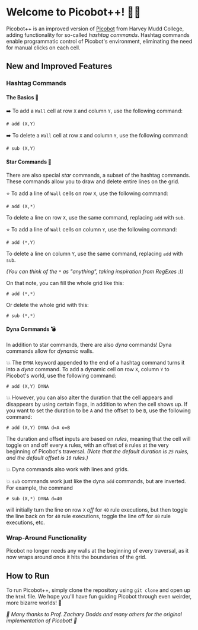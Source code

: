 # Welcome to Picobot++! 🤏👾

Picobot++ is an improved version of [Picobot](https://www.cs.hmc.edu/picobot/) from Harvey Mudd College, adding functionality for so-called _hashtag commands_.
Hashtag commands enable programmatic control of Picobot's environment, eliminating the need for manual clicks on each cell.

## New and Improved Features

### Hashtag Commands

#### The Basics 🧱

➡️ To add a `Wall` cell at row `X` and column `Y`, use the following command:
```
# add (X,Y)
```
➡️ To delete a `Wall` cell at row `X` and column `Y`, use the following command:
```
# sub (X,Y)
```

#### Star Commands 💫

There are also special _star_ commands, a subset of the hashtag commands. These commands allow you to draw and delete entire lines on the grid.

⭐ To add a line of `Wall` cells on row `X`, use the following command:
```
# add (X,*)
```
To delete a line on row `X`, use the same command, replacing `add` with `sub`.

⭐ To add a line of `Wall` cells on column `Y`, use the following command:
```
# add (*,Y)
```
To delete a line on column `Y`, use the same command, replacing `add` with `sub`.

_(You can think of the `*` as "anything", taking inspiration from RegExes :))_

On that note, you can fill the whole grid like this:
```
# add (*,*)
```
Or delete the whole grid with this:
```
# sub (*,*)
```

#### Dyna Commands 💣

In addition to star commands, there are also _dyna_ commands! Dyna commands allow for _dynamic_ walls.

💥 The `DYNA` keyword appended to the end of a hashtag command turns it into a _dyna_ command. To add a dynamic cell on row `X`, column `Y` to Picobot's world, use the following command:
```
# add (X,Y) DYNA
```

💥 However, you can also alter the duration that the cell appears and disappears by using certain flags, in addition to when the cell shows up. If you want to set the duration to be `A` and the offset to be `B`, use the following command:
```
# add (X,Y) DYNA d=A o=B
```
The duration and offset inputs are based on _rules_, meaning that the cell will toggle on and off every `A` rules, with an offset of `B` rules at the very beginning of Picobot's traversal.
_(Note that the default duration is `25` rules, and the default offset is `10` rules.)_

💥 Dyna commands also work with lines and grids.

💥 `sub` commands work just like the dyna `add` commands, but are inverted. For example, the command
```
# sub (X,*) DYNA d=40
```
will initially turn the line on row `X` _off_ for `40` rule executions, but then toggle the line back on for `40` rule executions, toggle the line off for `40` rule executions, etc.

### Wrap-Around Functionality

Picobot no longer needs any walls at the beginning of every traversal, as it now wraps around once it hits the boundaries of the grid.

## How to Run

To run Picobot++, simply clone the repository using `git clone` and open up the `html` file. We hope you'll have fun guiding Picobot through even weirder, more bizarre worlds! 🎉

_🙌 Many thanks to Prof. Zachary Dodds and many others for the original implementation of Picobot! 🙌_
